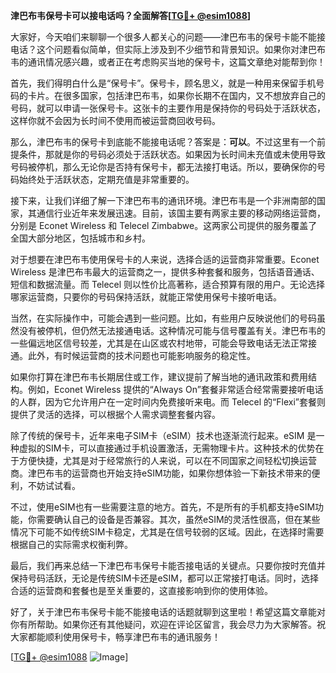 **津巴布韦保号卡可以接电话吗？全面解答[[TG💪+ @esim1088](https://t.me/s/esim1088)]**

大家好，今天咱们来聊聊一个很多人都关心的问题——津巴布韦的保号卡能不能接电话？这个问题看似简单，但实际上涉及到不少细节和背景知识。如果你对津巴布韦的通讯情况感兴趣，或者正在考虑购买当地的保号卡，这篇文章绝对能帮到你！

首先，我们得明白什么是“保号卡”。保号卡，顾名思义，就是一种用来保留手机号码的卡片。在很多国家，包括津巴布韦，如果你长期不在国内，又不想放弃自己的号码，就可以申请一张保号卡。这张卡的主要作用是保持你的号码处于活跃状态，这样你就不会因为长时间不使用而被运营商回收号码。

那么，津巴布韦的保号卡到底能不能接电话呢？答案是：**可以**。不过这里有一个前提条件，那就是你的号码必须处于活跃状态。如果因为长时间未充值或未使用导致号码被停机，那么无论你是否持有保号卡，都无法接打电话。所以，要确保你的号码始终处于活跃状态，定期充值是非常重要的。

接下来，让我们详细了解一下津巴布韦的通讯环境。津巴布韦是一个非洲南部的国家，其通信行业近年来发展迅速。目前，该国主要有两家主要的移动网络运营商，分别是 Econet Wireless 和 Telecel Zimbabwe。这两家公司提供的服务覆盖了全国大部分地区，包括城市和乡村。

对于想要在津巴布韦使用保号卡的人来说，选择合适的运营商非常重要。Econet Wireless 是津巴布韦最大的运营商之一，提供多种套餐和服务，包括语音通话、短信和数据流量。而 Telecel 则以性价比高著称，适合预算有限的用户。无论选择哪家运营商，只要你的号码保持活跃，就能正常使用保号卡接听电话。

当然，在实际操作中，可能会遇到一些问题。比如，有些用户反映说他们的号码虽然没有被停机，但仍然无法接通电话。这种情况可能与信号覆盖有关。津巴布韦的一些偏远地区信号较差，尤其是在山区或农村地带，可能会导致电话无法正常接通。此外，有时候运营商的技术问题也可能影响服务的稳定性。

如果你打算在津巴布韦长期居住或工作，建议提前了解当地的通讯政策和费用结构。例如，Econet Wireless 提供的“Always On”套餐非常适合经常需要接听电话的人群，因为它允许用户在一定时间内免费接听来电。而 Telecel 的“Flexi”套餐则提供了灵活的选择，可以根据个人需求调整套餐内容。

除了传统的保号卡，近年来电子SIM卡（eSIM）技术也逐渐流行起来。eSIM 是一种虚拟的SIM卡，可以直接通过手机设置激活，无需物理卡片。这种技术的优势在于方便快捷，尤其是对于经常旅行的人来说，可以在不同国家之间轻松切换运营商。津巴布韦的运营商也开始支持eSIM功能，如果你想体验一下新技术带来的便利，不妨试试看。

不过，使用eSIM也有一些需要注意的地方。首先，不是所有的手机都支持eSIM功能，你需要确认自己的设备是否兼容。其次，虽然eSIM的灵活性很高，但在某些情况下可能不如传统SIM卡稳定，尤其是在信号较弱的区域。因此，在选择时需要根据自己的实际需求权衡利弊。

最后，我们再来总结一下津巴布韦保号卡能否接电话的关键点。只要你按时充值并保持号码活跃，无论是传统SIM卡还是eSIM，都可以正常接打电话。同时，选择合适的运营商和套餐也是至关重要的，这直接影响到你的使用体验。

好了，关于津巴布韦保号卡能不能接电话的话题就聊到这里啦！希望这篇文章能对你有所帮助。如果你还有其他疑问，欢迎在评论区留言，我会尽力为大家解答。祝大家都能顺利使用保号卡，畅享津巴布韦的通讯服务！

[[TG💪+ @esim1088](https://t.me/s/esim1088) ![Image](https://i.postimg.cc/4NQfJmqS/Snipaste-2025-05-13-00-14-12.png)]
